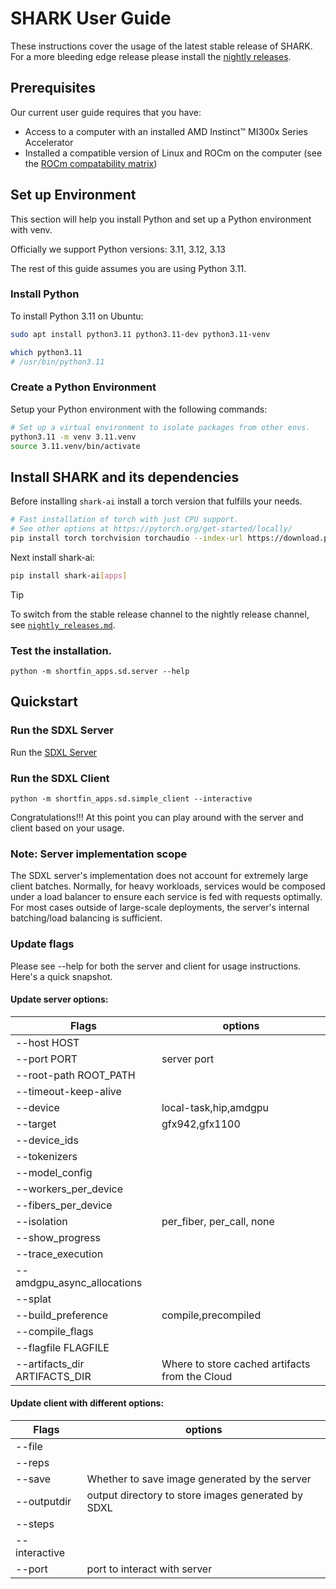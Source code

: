 # SHARK User Guide

These instructions cover the usage of the latest stable release of SHARK. For a more bleeding edge release please install the [nightly releases](nightly_releases.md).

## Prerequisites

Our current user guide requires that you have:
- Access to a computer with an installed AMD Instinct™ MI300x Series Accelerator
- Installed a compatible version of Linux and ROCm on the computer (see the [ROCm compatability matrix](https://rocm.docs.amd.com/en/latest/compatibility/compatibility-matrix.html))

## Set up Environment

This section will help you install Python and set up a Python environment with venv.

Officially we support Python versions: 3.11, 3.12, 3.13

The rest of this guide assumes you are using Python 3.11.

### Install Python
To install Python 3.11 on Ubuntu:

```bash
sudo apt install python3.11 python3.11-dev python3.11-venv

which python3.11
# /usr/bin/python3.11
```

### Create a Python Environment

Setup your Python environment with the following commands:

```bash
# Set up a virtual environment to isolate packages from other envs.
python3.11 -m venv 3.11.venv
source 3.11.venv/bin/activate
```

## Install SHARK and its dependencies

Before installing `shark-ai` install a torch version that fulfills your needs.

```bash
# Fast installation of torch with just CPU support.
# See other options at https://pytorch.org/get-started/locally/
pip install torch torchvision torchaudio --index-url https://download.pytorch.org/whl/cpu
```

Next install shark-ai:

```bash
pip install shark-ai[apps]
```

> [!TIP]
> To switch from the stable release channel to the nightly release channel,
> see [`nightly_releases.md`](./nightly_releases.md).

### Test the installation.

```
python -m shortfin_apps.sd.server --help
```

## Quickstart

### Run the SDXL Server

Run the [SDXL Server](../shortfin/python/shortfin_apps/sd/README.md#Start-SDXL-Server)

### Run the SDXL Client

```
python -m shortfin_apps.sd.simple_client --interactive
```

Congratulations!!! At this point you can play around with the server and client based on your usage.

### Note: Server implementation scope

The SDXL server's implementation does not account for extremely large client batches. Normally, for heavy workloads, services would be composed under a load balancer to ensure each service is fed with requests optimally. For most cases outside of large-scale deployments, the server's internal batching/load balancing is sufficient.

### Update flags

Please see --help for both the server and client for usage instructions. Here's a quick snapshot.

#### Update server options:

| Flags | options |
|---|---|
|--host HOST |
|--port PORT | server port |
|--root-path ROOT_PATH |
|--timeout-keep-alive |
|--device | local-task,hip,amdgpu | amdgpu only supported in this release
|--target | gfx942,gfx1100 | gfx942 only supported in this release
|--device_ids |
|--tokenizers |
|--model_config |
| --workers_per_device |
| --fibers_per_device |
| --isolation |	per_fiber, per_call, none |
| --show_progress  |
| --trace_execution |
| --amdgpu_async_allocations |
| --splat   |
| --build_preference | compile,precompiled |
| --compile_flags |
| --flagfile FLAGFILE |
| --artifacts_dir ARTIFACTS_DIR | Where to store cached artifacts from the Cloud |

#### Update client with different options:

| Flags |options|
|---|---
|--file |
|--reps |
|--save | Whether to save image generated by the server |
|--outputdir| output directory to store images generated by SDXL |
|--steps |
|--interactive |
|--port| port to interact with server |
